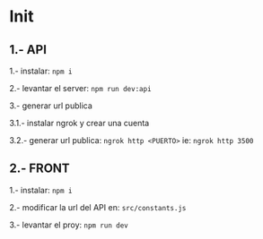 # Init

## 1.- API

1.- instalar: `npm i`

2.- levantar el server: `npm run dev:api`

3.- generar url publica

3.1.- instalar ngrok y crear una cuenta

3.2.- generar url publica: `ngrok http <PUERTO>` ie: `ngrok http 3500`

## 2.- FRONT

1.- instalar: `npm i`

2.- modificar la url del API en: `src/constants.js`

3.- levantar el proy: `npm run dev`
